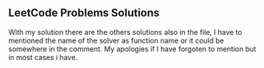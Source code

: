 ## LeetCode Problems Solutions

With my solution there are the others solutions also in the file, I have to mentioned the name of the solver as function name or it could be somewhere in the comment. My apologies if I have forgoten to mention but in most cases i have.
